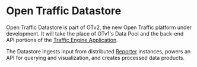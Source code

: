 # Open Traffic Datastore

Open Traffic Datastore is part of OTv2, the new Open Traffic platform under development. It will take the place of OTv1's Data Pool and the back-end API portions of the [Traffic Engine Application](https://github.com/opentraffic/traffic-engine-app).

The Datastore ingests input from distributed [Reporter](https://github.com/opentraffic/reporter) instances, powers an API for querying and visualization, and creates processed data products.
